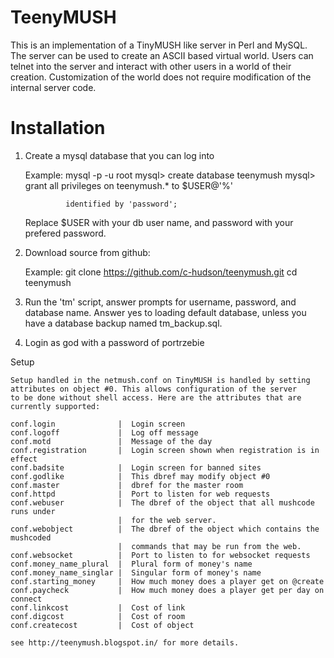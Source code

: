 # TeenyMUSH
This is an implementation of a TinyMUSH like server in Perl and
MySQL. The server can be used to create an ASCII based virtual world.
Users can telnet into the server and interact with other users in a world
of their creation. Customization of the world does not require
modification of the internal server code. 


# Installation
   1. Create a mysql database that you can log into
 
      Example:
         mysql -p -u root
         mysql> create database teenymush
         mysql> grant all privileges on teenymush.* to $USER@'%'

                   identified by 'password';

         Replace $USER with your db user name, and password with your
         prefered password.

   2. Download source from github:

      Example: git clone https://github.com/c-hudson/teenymush.git
               cd teenymush

   3. Run the 'tm' script, answer prompts for username, password, and
      database name. Answer yes to loading default database, unless you
      have a database backup named tm_backup.sql.

   4. Login as god with a password of portrzebie


Setup
~~~~~
Setup handled in the netmush.conf on TinyMUSH is handled by setting
attributes on object #0. This allows configuration of the server
to be done without shell access. Here are the attributes that are
currently supported:

conf.login              |  Login screen
conf.logoff             |  Log off message
conf.motd               |  Message of the day
conf.registration       |  Login screen shown when registration is in effect
conf.badsite            |  Login screen for banned sites
conf.godlike            |  This dbref may modify object #0
conf.master             |  dbref for the master room
conf.httpd              |  Port to listen for web requests
conf.webuser            |  The dbref of the object that all mushcode runs under
                        |  for the web server.
conf.webobject          |  The dbref of the object which contains the mushcoded
                        |  commands that may be run from the web.
conf.websocket          |  Port to listen to for websocket requests
conf.money_name_plural  |  Plural form of money's name
conf.money_name_singlar |  Singular form of money's name
conf.starting_money     |  How much money does a player get on @create
conf.paycheck           |  How much money does a player get per day on connect
conf.linkcost           |  Cost of link
conf.digcost            |  Cost of room
conf.createcost         |  Cost of object

see http://teenymush.blogspot.in/ for more details.
